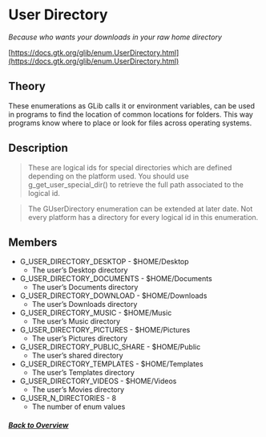 # User Directory
*Because who wants your downloads in your raw home directory*

[https://docs.gtk.org/glib/enum.UserDirectory.html](https://docs.gtk.org/glib/enum.UserDirectory.html)
## Theory
These enumerations as GLib calls it or environment variables, can be used in programs to find the location of common locations for folders. This way programs know where to place or look for files across operating systems.
## Description 
>These are logical ids for special directories which are defined depending on the platform used. You should use g_get_user_special_dir() to retrieve the full path associated to the logical id.

>The GUserDirectory enumeration can be extended at later date. Not every platform has a directory for every logical id in this enumeration.
## Members
* G_USER_DIRECTORY_DESKTOP - \$HOME/Desktop
    * The user’s Desktop directory
* G_USER_DIRECTORY_DOCUMENTS - \$HOME/Documents
    * The user’s Documents directory
* G_USER_DIRECTORY_DOWNLOAD - \$HOME/Downloads
    * The user’s Downloads directory
* G_USER_DIRECTORY_MUSIC - \$HOME/Music
    * The user’s Music directory
* G_USER_DIRECTORY_PICTURES - \$HOME/Pictures
    * The user’s Pictures directory
* G_USER_DIRECTORY_PUBLIC_SHARE - \$HOME/Public
    * The user’s shared directory
* G_USER_DIRECTORY_TEMPLATES - \$HOME/Templates
    * The user’s Templates directory
* G_USER_DIRECTORY_VIDEOS - \$HOME/Videos
    * The user’s Movies directory
* G_USER_N_DIRECTORIES - 8
    * The number of enum values


#### *[Back to Overview](../overview.md)*